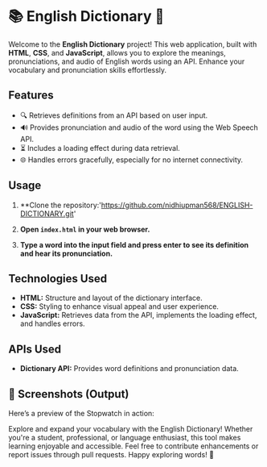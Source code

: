 

# 📚 English Dictionary 📖

Welcome to the **English Dictionary** project! This web application, built with **HTML**, **CSS**, and **JavaScript**, allows you to explore the meanings, pronunciations, and audio of English words using an API. Enhance your vocabulary and pronunciation skills effortlessly.



## Features

- 🔍 Retrieves definitions from an API based on user input.
- 🔊 Provides pronunciation and audio of the word using the Web Speech API.
- ⏳ Includes a loading effect during data retrieval.
- 🌐 Handles errors gracefully, especially for no internet connectivity.

## Usage

1. **Clone the repository:'https://github.com/nidhiupman568/ENGLISH-DICTIONARY.git'


2. **Open `index.html` in your web browser.**

3. **Type a word into the input field and press enter to see its definition and hear its pronunciation.**

## Technologies Used

- **HTML:** Structure and layout of the dictionary interface.
- **CSS:** Styling to enhance visual appeal and user experience.
- **JavaScript:** Retrieves data from the API, implements the loading effect, and handles errors.

## APIs Used

- **Dictionary API:** Provides word definitions and pronunciation data.

## 📸 Screenshots (Output)

Here’s a preview of the Stopwatch in action:


Explore and expand your vocabulary with the English Dictionary! Whether you're a student, professional, or language enthusiast, this tool makes learning enjoyable and accessible. Feel free to contribute enhancements or report issues through pull requests. Happy exploring words! 🌟

